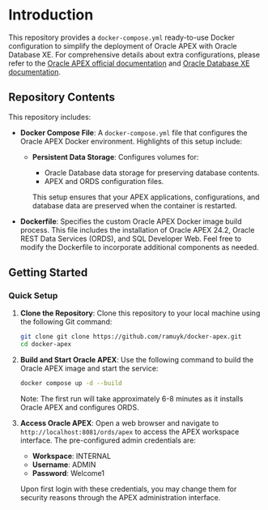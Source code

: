 # Introduction

This repository provides a `docker-compose.yml` ready-to-use Docker configuration to simplify the deployment of Oracle APEX with Oracle Database XE. For comprehensive details about extra configurations, please refer to the [Oracle APEX official documentation](https://www.oracle.com/tools/downloads/apex-downloads/) and [Oracle Database XE documentation](https://www.oracle.com/database/technologies/appdev/xe.html).

## Repository Contents

This repository includes:

- **Docker Compose File**: A `docker-compose.yml` file that configures the Oracle APEX Docker environment. Highlights of this setup include:
  - **Persistent Data Storage**: Configures volumes for:
    - Oracle Database data storage for preserving database contents.
    - APEX and ORDS configuration files.

    This setup ensures that your APEX applications, configurations, and database data are preserved when the container is restarted.

- **Dockerfile**: Specifies the custom Oracle APEX Docker image build process. This file includes the installation of Oracle APEX 24.2, Oracle REST Data Services (ORDS), and SQL Developer Web. Feel free to modify the Dockerfile to incorporate additional components as needed.

## Getting Started

### Quick Setup

1. **Clone the Repository**:
   Clone this repository to your local machine using the following Git command:
   ```bash
   git clone git clone https://github.com/ramuyk/docker-apex.git
   cd docker-apex
   ```

2. **Build and Start Oracle APEX**:
   Use the following command to build the Oracle APEX image and start the service:
   ```bash
   docker compose up -d --build
   ```

   Note: The first run will take approximately 6-8 minutes as it installs Oracle APEX and configures ORDS.

3. **Access Oracle APEX**:
   Open a web browser and navigate to `http://localhost:8081/ords/apex` to access the APEX workspace interface. The pre-configured admin credentials are:

   - **Workspace**: INTERNAL
   - **Username**: ADMIN
   - **Password**: Welcome1

   Upon first login with these credentials, you may change them for security reasons through the APEX administration interface.

